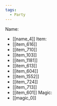```yaml
---
tags:
  - Party
---
```

Name:
- [[name_4]]
Item:
- [[item_616]]
- [[item_710]]
- [[item_103]]
- [[item_1181]]
- [[item_613]]
- [[item_604]]
- [[item_1552]]
- [[item_724]]
- [[item_713]]
- [[item_601]]
Magic:
- [[magic_0]]
